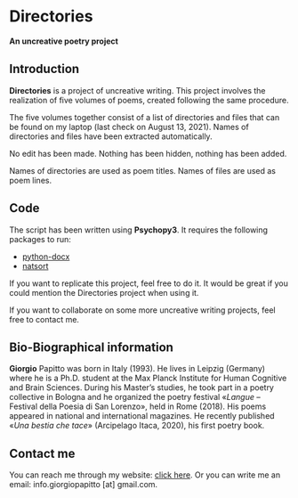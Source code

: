 # Directories
**An uncreative poetry project**

## Introduction
**Directories** is a project of uncreative writing. This project involves the realization of five volumes of poems, created following the same procedure. 

The five volumes together consist of a list of directories and files that can be found on my laptop (last check on August 13, 2021). Names of directories and files have been extracted automatically. 

No edit has been made. Nothing has been hidden, nothing has been added. 

Names of directories are used as poem titles. Names of files are used as poem lines. 

## Code
The script has been written using **Psychopy3**. It requires the following packages to run:
- [python-docx](https://pypi.org/project/python-docx/)
- [natsort](https://pypi.org/project/natsort/)

If you want to replicate this project, feel free to do it. It would be great if you could mention the Directories project when using it.

If you want to collaborate on some more uncreative writing projects, feel free to contact me.

## Bio-Biographical information
**Giorgio** Papitto was born in Italy (1993). He lives in Leipzig (Germany) where he is a Ph.D. student at the Max Planck Institute for Human Cognitive and Brain Sciences. During his Master’s studies, he took part in a poetry collective in Bologna and he organized the poetry festival «_Langue_ – Festival della Poesia di San Lorenzo», held in Rome (2018). His poems appeared in national and international magazines. He recently published «_Una bestia che tace_» (Arcipelago Itaca, 2020), his first poetry book. 

## Contact me
You can reach me through my website: [click here](https://www.giorgiopapitto-poesia.it/). 
Or you can write me an email: info.giorgiopapitto [at] gmail.com.
